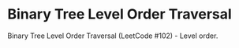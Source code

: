 # Binary Tree Level Order Traversal

Binary Tree Level Order Traversal (LeetCode #102) - Level order.
